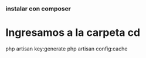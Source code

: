 ### instalar con composer
# Ingresamos a la carpeta cd 

php artisan key:generate
php artisan config:cache
